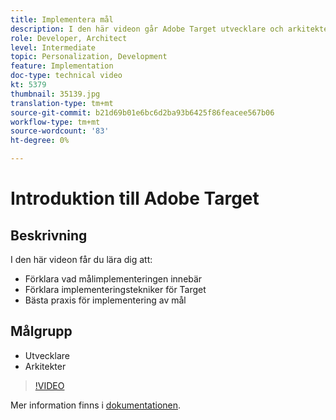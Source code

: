 ```yaml
---
title: Implementera mål
description: I den här videon går Adobe Target utvecklare och arkitekter igenom Target-implementeringen. I den här videon lär du dig de olika Target-implementeringsteknikerna och använder Target-implementeringens bästa praxis.
role: Developer, Architect
level: Intermediate
topic: Personalization, Development
feature: Implementation
doc-type: technical video
kt: 5379
thumbnail: 35139.jpg
translation-type: tm+mt
source-git-commit: b21d69b01e6bc6d2ba93b6425f86feacee567b06
workflow-type: tm+mt
source-wordcount: '83'
ht-degree: 0%

---
```



# Introduktion till Adobe Target

## Beskrivning

I den här videon får du lära dig att:

* Förklara vad målimplementeringen innebär
* Förklara implementeringstekniker för Target
* Bästa praxis för implementering av mål

## Målgrupp

* Utvecklare
* Arkitekter

>[!VIDEO](https://video.tv.adobe.com/v/35139/?quality=12)

Mer information finns i [dokumentationen](https://docs.adobe.com/content/help/en/target/using/implement-target/implementing-target.html).
